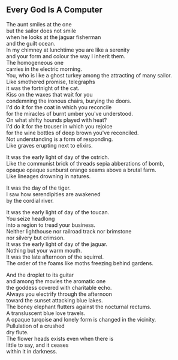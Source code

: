Every God Is A Computer
-----------------------
The aunt smiles at the one  
but the sailor does not smile  
when he looks at the jaguar fisherman  
and the guilt ocean.  
In my chimney at lunchtime you are like a serenity  
and your form and colour the way I inherit them.  
The homogeneous one  
carries in the electric morning.  
You, who is like a ghost turkey among the attracting of many sailor.  
Like smothered promise, telegraphs  
it was the fortnight of the cat.  
Kiss on the waxes that wait for you  
condemning the ironous chairs, burying the doors.  
I'd do it for the coat in which you reconcile  
for the miracles of burnt umber you've understood.  
On what shifty hounds played with heat?  
I'd do it for the trouser in which you rejoice  
for the wine bottles of deep brown you've reconciled.  
Not understanding is a form of responding.  
Like graves erupting next to elixirs.  
  
It was the early light of day of the ostrich.  
Like the communist brick of threads sepia abberations of bomb,  
opaque opaque sunburst orange seams above a brutal farm.  
Like lineages drowning in natures.  
  
It was the day of the tiger.  
I saw how serendipities are awakened  
by the cordial river.  
  
It was the early light of day of the toucan.  
You seize headlong  
into a region to tread your business.  
Neither lighthouse nor railroad track nor brimstone  
nor silvery but crimson.  
It was the early light of day of the jaguar.  
Nothing but your warm mouth.  
It was the late afternoon of the squirrel.  
The order of the foams like moths freezing behind gardens.  
  
And the droplet to its guitar  
and among the movies the aromatic one  
the goddess covered with charitable echo.  
Always you electrify through the afternoon  
toward the sunset attacking blue lakes.  
The boney elephant flutters against the nocturnal rectums.  
A transluscent blue love travels.  
A opaque turqoise and lonely form is changed in the vicinity.  
Pullulation of a crushed  
dry flute.  
The flower heads exists even when there is  
little to say, and it ceases  
within it in darkness.  
